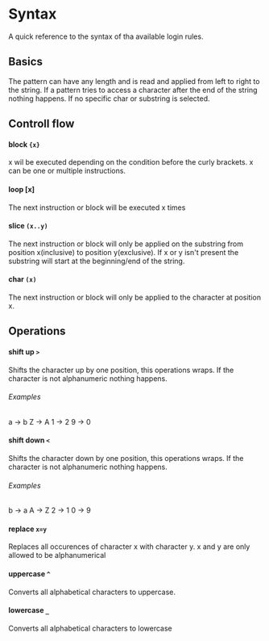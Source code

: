 # Syntax
A quick reference to the syntax of tha available login rules.

## Basics
The pattern can have any length and is read and applied from left to right to the string.
If a pattern tries to access a character after the end of the string nothing happens.
If no specific char or substring is selected.

## Controll flow

#### block `{x}`
x wil be executed depending on the condition before the curly brackets.
x can be one or multiple instructions.

#### loop [x]
The next instruction or block will be executed x times

#### slice `(x..y)`
The next instruction or block will only be applied on the substring from position x(inclusive) to position y(exclusive).
If x or y isn't present the substring will start at the beginning/end of the string.

#### char `(x)`
The next instruction or block will only be applied to the character at position x.


## Operations

#### shift up `>`
Shifts the character up by one position, this operations wraps.
If the character is not alphanumeric nothing happens.

###### Examples
a -> b
Z -> A
1 -> 2
9 -> 0

#### shift down `<`
Shifts the character down by one position, this operations wraps.
If the character is not alphanumeric nothing happens.

###### Examples
b -> a
A -> Z
2 -> 1
0 -> 9

#### replace `x=y`
Replaces all occurences of character x with character y.
x and y are only allowed to be alphanumerical

#### uppercase `^`
Converts all alphabetical characters to uppercase.

#### lowercase `_`
Converts all alphabetical characters to lowercase